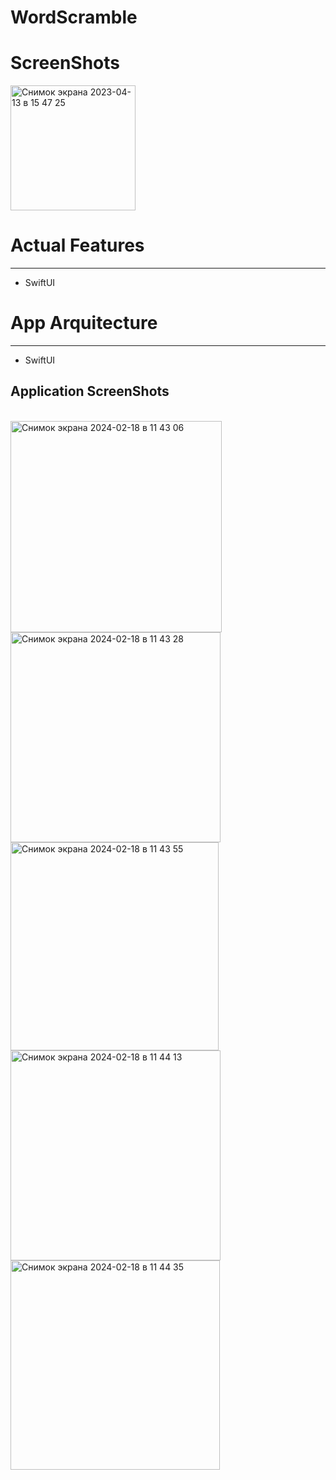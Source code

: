 # WordScramble

# ScreenShots

<img width="200" alt="Снимок экрана 2023-04-13 в 15 47 25" src="https://user-images.githubusercontent.com/95250432/231763495-0244bbce-2689-44d4-82ef-ee8987b904a9.jpg">

# Actual Features
____
+ SwiftUI

# App Arquitecture
____
+ SwiftUI

## Application ScreenShots
\
<img width="338" alt="Снимок экрана 2024-02-18 в 11 43 06" src="https://github.com/NaumenkoVanya/WordScramble/assets/95250432/3e66a06d-862e-4025-b49e-9bbeb4caa417">
<img width="336" alt="Снимок экрана 2024-02-18 в 11 43 28" src="https://github.com/NaumenkoVanya/WordScramble/assets/95250432/38e7af0c-8f81-4ec5-972a-9db5912712ef">
<img width="333" alt="Снимок экрана 2024-02-18 в 11 43 55" src="https://github.com/NaumenkoVanya/WordScramble/assets/95250432/514b5688-0472-455a-b0b5-7e7bcb00ede3">
<img width="336" alt="Снимок экрана 2024-02-18 в 11 44 13" src="https://github.com/NaumenkoVanya/WordScramble/assets/95250432/93a43efc-b4a1-4f55-bfac-54b93b943ac3">
<img width="335" alt="Снимок экрана 2024-02-18 в 11 44 35" src="https://github.com/NaumenkoVanya/WordScramble/assets/95250432/4372b446-9440-4261-a9cb-4210f67dc78a">
